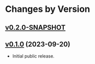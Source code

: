 # Changes by Version

## [v0.2.0-SNAPSHOT](https://github.com/libj/util/compare/7a4c2c4ea39b7f365b144ef3cb097d1618275882..HEAD)

## [v0.1.0](https://github.com/libj/util/compare/0e8072147f396684ef71f42422cb1f904367dfac..7a4c2c4ea39b7f365b144ef3cb097d1618275882) (2023-09-20)
* Initial public release.